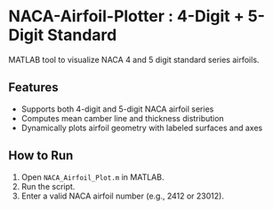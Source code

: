 # NACA-Airfoil-Plotter : 4-Digit + 5-Digit Standard
MATLAB tool to visualize NACA 4 and 5 digit standard series airfoils.

## Features
- Supports both 4-digit and 5-digit NACA airfoil series
- Computes mean camber line and thickness distribution
- Dynamically plots airfoil geometry with labeled surfaces and axes

## How to Run
1. Open `NACA_Airfoil_Plot.m` in MATLAB.
2. Run the script.
3. Enter a valid NACA airfoil number (e.g., 2412 or 23012).
